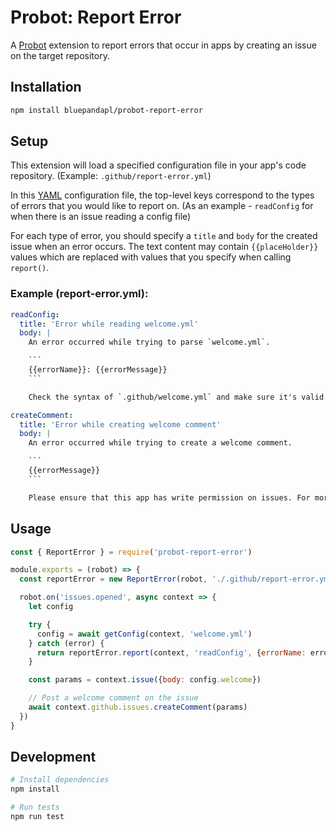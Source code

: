 # Probot: Report Error

A [Probot](https://probot.github.io) extension to report errors that occur in apps by creating an issue on the target repository.

## Installation

```sh
npm install bluepandapl/probot-report-error
```

## Setup

This extension will load a specified configuration file in your app's code repository. (Example: `.github/report-error.yml`)

In this [YAML](http://yaml.org/) configuration file, the top-level keys correspond to the types of errors that you would like to report on. (As an example - `readConfig` for when there is an issue reading a config file)

For each type of error, you should specify a `title` and `body` for the created issue when an error occurs. The text content may contain `{{placeHolder}}` values which are replaced with values that you specify when calling `report()`.

### Example (report-error.yml):

```yaml
readConfig:
  title: 'Error while reading welcome.yml'
  body: |
    An error occurred while trying to parse `welcome.yml`.

    ```
    {{errorName}}: {{errorMessage}}
    ```

    Check the syntax of `.github/welcome.yml` and make sure it's valid. For more information or questions, see [probot/stale](https://github.com/probot/stale)

createComment:
  title: 'Error while creating welcome comment'
  body: |
    An error occurred while trying to create a welcome comment.

    ```
    {{errorMessage}}
    ```

    Please ensure that this app has write permission on issues. For more information or questions, see [bluepandapl/probot-report-error](https://github.com/bluepandapl/probot-report-error)

```

## Usage

```js
const { ReportError } = require('probot-report-error')

module.exports = (robot) => {
  const reportError = new ReportError(robot, './.github/report-error.yml')

  robot.on('issues.opened', async context => {
    let config

    try {
      config = await getConfig(context, 'welcome.yml')
    } catch (error) {
      return reportError.report(context, 'readConfig', {errorName: error.name, errorMessage: error.message})
    }

    const params = context.issue({body: config.welcome})

    // Post a welcome comment on the issue
    await context.github.issues.createComment(params)
  })
}
```

## Development

```sh
# Install dependencies
npm install

# Run tests
npm run test
```